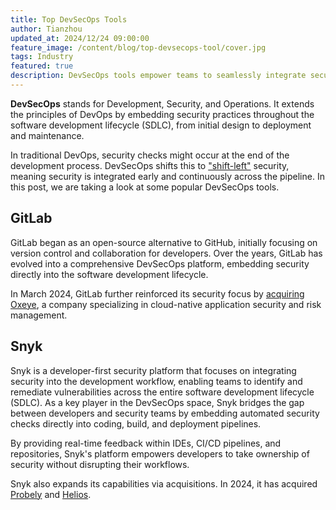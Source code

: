 ```yaml
---
title: Top DevSecOps Tools
author: Tianzhou
updated_at: 2024/12/24 09:00:00
feature_image: /content/blog/top-devsecops-tool/cover.jpg
tags: Industry
featured: true
description: DevSecOps tools empower teams to seamlessly integrate security into every phase of the software development lifecycle, fostering the adoption of DevSecOps practices.
---
```


**DevSecOps** stands for Development, Security, and Operations. It extends the principles of DevOps by embedding security practices throughout the software development lifecycle (SDLC), from initial design to deployment and maintenance.

In traditional DevOps, security checks might occur at the end of the development process. DevSecOps shifts this to ["shift-left"](https://en.wikipedia.org/wiki/Shift-left_testing) security, meaning security is integrated early and continuously across the pipeline. In this post, we are taking a look at some popular DevSecOps tools.

## GitLab

GitLab began as an open-source alternative to GitHub, initially focusing on version control and collaboration for developers. Over the years, GitLab has evolved into a comprehensive DevSecOps platform, embedding security directly into the software development lifecycle.

In March 2024, GitLab further reinforced its security focus by [acquiring Oxeye](https://about.gitlab.com/press/releases/2024-03-20-gitlab-acquires-oxeye-to-advance-application-security-and-governance-capabilities), a company specializing in cloud-native application security and risk management.

## Snyk

Snyk is a developer-first security platform that focuses on integrating security into the development workflow, enabling teams to identify and remediate vulnerabilities across the entire software development lifecycle (SDLC). As a key player in the DevSecOps space, Snyk bridges the gap between developers and security teams by embedding automated security checks directly into coding, build, and deployment pipelines.

By providing real-time feedback within IDEs, CI/CD pipelines, and repositories, Snyk's platform empowers developers to take ownership of security without disrupting their workflows.

Snyk also expands its capabilities via acquisitions. In 2024, it has acquired [Probely](https://snyk.io/news/snyk-acquires-developer-first-dast-provider-probely/) and [Helios](https://snyk.io/blog/welcoming-helios-to-snyk/).
